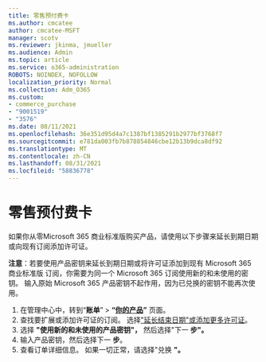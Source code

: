 ```yaml
---
title: 零售预付费卡
ms.author: cmcatee
author: cmcatee-MSFT
manager: scotv
ms.reviewer: jkinma, jmueller
ms.audience: Admin
ms.topic: article
ms.service: o365-administration
ROBOTS: NOINDEX, NOFOLLOW
localization_priority: Normal
ms.collection: Adm_O365
ms.custom:
- commerce_purchase
- "9001519"
- "3576"
ms.date: 08/11/2021
ms.openlocfilehash: 36e351d95d4a7c1387bf1385291b2977bf3768f7
ms.sourcegitcommit: e781da003fb7b878854846cbe12b13b9dca8df92
ms.translationtype: MT
ms.contentlocale: zh-CN
ms.lasthandoff: 08/31/2021
ms.locfileid: "58836778"
---
```

# <a name="retail-prepaid-card"></a>零售预付费卡

如果你从零Microsoft 365 商业标准版购买产品，请使用以下步骤来延长到期日期或向现有订阅添加许可证。

**注意**：若要使用产品密钥来延长到期日期或将许可证添加到现有 Microsoft 365 商业标准版 订阅，你需要为同一个 Microsoft 365 订阅使用新的和未使用的密钥。 输入原始 Microsoft 365 产品密钥不起作用，因为已兑换的密钥不能再次使用。

1. 在管理中心中，转到“**账单**” > **“[你的产品](https://go.microsoft.com/fwlink/p/?linkid=842054)”** 页面。
2. 查找要扩展或添加许可证的订阅。 选择["延长结束日期"](https://go.microsoft.com/fwlink/p/?linkid=842054)[或添加更多许可证](https://go.microsoft.com/fwlink/p/?linkid=842054)。
3. 选择 **"使用新的和未使用的产品密钥"，** 然后选择"下一 **步"。**
4. 输入产品密钥，然后选择下一 **步**。
5. 查看订单详细信息。 如果一切正常，请选择"兑换 **"。**